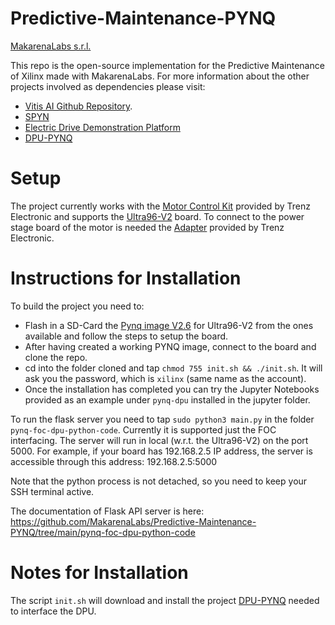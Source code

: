 # Predictive-Maintenance-PYNQ

[MakarenaLabs s.r.l.](http://makarenalabs.com)

This repo is the open-source implementation for the Predictive Maintenance of Xilinx made with MakarenaLabs.
For more information about the other projects involved as dependencies please visit:
* [Vitis AI Github Repository](https://www.xilinx.com/products/design-tools/vitis/vitis-ai.html).
* [SPYN](https://github.com/Xilinx/IIoT-SPYN)
* [Electric Drive Demonstration Platform](https://github.com/Xilinx/IIoT-EDDP)
* [DPU-PYNQ](https://github.com/Xilinx/DPU-PYNQ)

# Setup
The project currently works with the [Motor Control Kit](https://shop.trenz-electronic.de/en/TEC0053-04-K1-EDDP-Motor-Control-Kit-with-Motor-Power-Supplies) provided by Trenz Electronic and supports the [Ultra96-V2](https://www.xilinx.com/products/boards-and-kits/1-vad4rl.html) board.
To connect to the power stage board of the motor is needed the [Adapter](https://shop.trenz-electronic.de/en/TEP0006-01-Ultra96-Pmod-Adapter) provided by Trenz Electronic.

# Instructions for Installation
To build the project you need to:
* Flash in a SD-Card the [Pynq image V2.6](http://www.pynq.io/board.html) for Ultra96-V2 from the ones available and follow the steps to setup the board.
* After having created a working PYNQ image, connect to the board and clone the repo.
* cd into the folder cloned and tap `chmod 755 init.sh && ./init.sh`. It will ask you the password, which is `xilinx` (same name as the account).
* Once the installation has completed you can try the Jupyter Notebooks provided as an example under `pynq-dpu` installed in the jupyter folder.

To run the flask server you need to tap `sudo python3 main.py` in the folder `pynq-foc-dpu-python-code`. 
Currently it is supported just the FOC interfacing.
The server will run in local (w.r.t. the Ultra96-V2) on the port 5000. For example, if your board has 192.168.2.5 IP address, the server is accessible through this address:
192.168.2.5:5000

Note that the python process is not detached, so you need to keep your SSH terminal active.

The documentation of Flask API server is here:
https://github.com/MakarenaLabs/Predictive-Maintenance-PYNQ/tree/main/pynq-foc-dpu-python-code

# Notes for Installation
The script `init.sh` will download and install the project [DPU-PYNQ](https://github.com/Xilinx/DPU-PYNQ) needed to interface the DPU.
